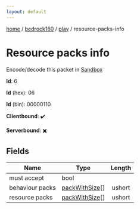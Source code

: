 ```yaml
---
layout: default
---
```


[home](/)  /  [bedrock160](/protocol/bedrock160)  /  [play](/protocol/bedrock160/play)  /  resource-packs-info

# Resource packs info

Encode/decode this packet in [Sandbox](../../../sandbox/bedrock160#Play.ResourcePacksInfo)

**Id**: 6

**Id** (hex): 06

**Id** (bin): 00000110

**Clientbound**: ✔️

**Serverbound**: ✖️

## Fields

Name | Type | Length
---|---|:---:
must accept | bool | [](/protocol/bedrock160/types/)
behaviour packs | [packWithSize](/protocol/bedrock160/types/pack-with-size)[] | ushort
resource packs | [packWithSize](/protocol/bedrock160/types/pack-with-size)[] | ushort
